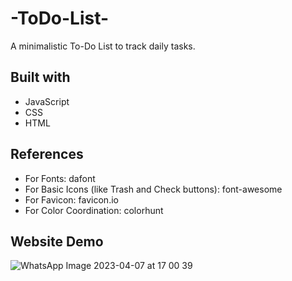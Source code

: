 
# -ToDo-List-

A minimalistic To-Do List to track daily tasks.

## Built with

- JavaScript
- CSS
- HTML


## References 
- For Fonts: dafont
- For Basic Icons (like Trash and Check buttons): font-awesome
- For Favicon: favicon.io
- For Color Coordination: colorhunt
 



## Website Demo

![WhatsApp Image 2023-04-07 at 17 00 39](https://user-images.githubusercontent.com/120058921/230649228-d5355275-da47-4dce-8320-97a2b481b49e.jpeg)


